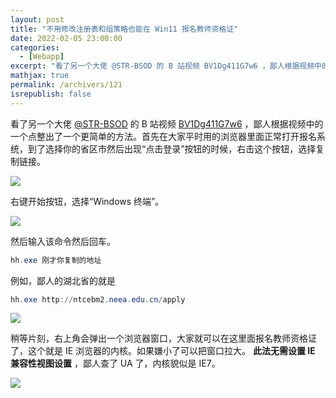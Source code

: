 ```yaml
---
layout: post
title: "不用修改注册表和组策略也能在 Win11 报名教师资格证"
date: 2022-02-05 23:00:00
categories: 
  - [Webapp]
excerpt: "看了另一个大佬 @STR-BSOD 的 B 站视频 BV1Dg411G7w6 ，鄙人根据视频中的一个点整出了一个更简单的方法。"
mathjax: true
permalink: /archivers/121
isrepublish: false
---
```


看了另一个大佬 [@STR-BSOD](https://space.bilibili.com/451475014) 的 B 站视频 [BV1Dg411G7w6](https://www.bilibili.com/video/BV1Dg411G7w6) ，鄙人根据视频中的一个点整出了一个更简单的方法。首先在大家平时用的浏览器里面正常打开报名系统，到了选择你的省区市然后出现“点击登录”按钮的时候，右击这个按钮，选择复制链接。

![](https://images.weserv.nl/?url=https://img-blog.csdnimg.cn/a02dd588c69d436f926372a8560a7996.png)

右键开始按钮，选择“Windows 终端”。

![](https://images.weserv.nl/?url=https://img-blog.csdnimg.cn/d9c038a8d0194c2cb62bf181612beef1.png)

然后输入该命令然后回车。

```powershell
hh.exe 刚才你复制的地址
```
例如，鄙人的湖北省的就是

```powershell
hh.exe http://ntcebm2.neea.edu.cn/apply
```

![](https://images.weserv.nl/?url=https://img-blog.csdnimg.cn/bb226446bd23484b86de11a791f91d45.png)

稍等片刻，右上角会弹出一个浏览器窗口，大家就可以在这里面报名教师资格证了，这个就是 IE 浏览器的内核。如果嫌小了可以把窗口拉大。 **此法无需设置 IE 兼容性视图设置** ，鄙人查了 UA 了，内核貌似是 IE7。

![](https://images.weserv.nl/?url=https://img-blog.csdnimg.cn/514d540e3a5449cc8d71e361f8bce79a.png)
